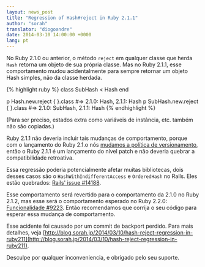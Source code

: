```yaml
---
layout: news_post
title: "Regression of Hash#reject in Ruby 2.1.1"
author: "sorah"
translator: "diogoandre"
date: 2014-03-10 14:00:00 +0000
lang: pt
---
```


No Ruby 2.1.0 ou anterior, o método `reject` em qualquer classe que herda
`Hash` retorna um objeto de sua própria classe.
Mas no Ruby 2.1.1, esse comportamento mudou acidentalmente para sempre retornar
um objeto Hash simples, não da classe herdada.

{% highlight ruby %}
class SubHash < Hash
end

p Hash.new.reject { }.class
#=> 2.1.0: Hash, 2.1.1: Hash
p SubHash.new.reject { }.class
#=> 2.1.0: SubHash, 2.1.1: Hash
{% endhighlight %}

(Para ser preciso, estados extra como variáveis de instância, etc. também
não são copiadas.)

Ruby 2.1.1 não deveria incluir tais mudanças de comportamento, porque com o
lançamento do Ruby 2.1.o nós [mudamos a política de versionamento](https://www.ruby-lang.org/en/news/2013/12/21/semantic-versioning-after-2-1-0/),
então o Ruby 2.1.1 é um lançamento do nível patch e não deveria quebrar a
compatibilidade retroativa.

Essa regressão poderia potencialmente afetar muitas bibliotecas, dois desses
casos são o `HashWithIndifferentAccess` e `OrderedHash` no Rails.
Eles estão quebrados: [Rails' issue #14188](https://github.com/rails/rails/issues/14188).

Esse comportamento será revertido para o comportamento da 2.1.0 no Ruby 2.1.2,
mas esse será o comportamento esperado no Ruby 2.2.0:
[Funcionalidade #9223](https://bugs.ruby-lang.org/issues/9223).
Então recomendamos que corrija o seu código para esperar essa mudança de
comportamento.

Esse acidente foi causado por um commit de backport perdido.
Para mais detalhes, veja [http://blog.sorah.jp/2014/03/10/hash-reject-regression-in-ruby211](http://blog.sorah.jp/2014/03/10/hash-reject-regression-in-ruby211).

Desculpe por qualquer inconveniencia, e obrigado pelo seu suporte.
